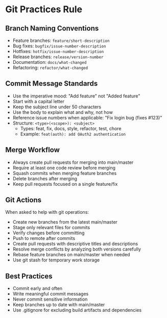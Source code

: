 # Git Practices Rule

## Branch Naming Conventions
- Feature branches: `feature/short-description`
- Bug fixes: `bugfix/issue-number-description`
- Hotfixes: `hotfix/issue-number-description`
- Release branches: `release/version-number`
- Documentation: `docs/what-changed`
- Refactoring: `refactor/what-changed`

## Commit Message Standards
- Use the imperative mood: "Add feature" not "Added feature"
- Start with a capital letter
- Keep the subject line under 50 characters
- Use the body to explain what and why, not how
- Reference issue numbers when applicable: "Fix login bug (fixes #123)"
- Structure: `<type>(<scope>): <subject>`
  - Types: feat, fix, docs, style, refactor, test, chore
  - Example: `feat(auth): add OAuth2 authentication`

## Merge Workflow
- Always create pull requests for merging into main/master
- Require at least one code review before merging
- Squash commits when merging feature branches
- Delete branches after merging
- Keep pull requests focused on a single feature/fix

## Git Actions
When asked to help with git operations:
- Create new branches from the latest main/master
- Stage only relevant files for commits
- Verify changes before committing
- Push to remote after commits
- Create pull requests with descriptive titles and descriptions
- Resolve merge conflicts by analyzing both versions carefully
- Rebase feature branches on main/master when needed
- Use git stash for temporary work storage

## Best Practices
- Commit early and often
- Write meaningful commit messages
- Never commit sensitive information
- Keep branches up to date with main/master
- Use .gitignore for excluding build artifacts and dependencies